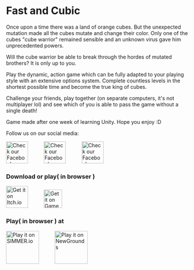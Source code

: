 # Fast and Cubic

Once upon a time there was a land of orange cubes. But the unexpected mutation made all the cubes mutate and change their color. Only one of the cubes "cube warrior" remained sensible and an unknown virus gave him unprecedented powers.

Will the cube warrior be able to break through the hordes of mutated brothers? It is only up to you.

Play the dynamic, action game which can be fully adapted to your playing style with an extensive options system. Complete countless levels in the shortest possible time and become the true king of cubes.

Challenge your friends, play together (on separate computers, it's not multiplayer lol) and see which of you is able to pass the game without a single death!

Game made after one week of learning Unity. Hope you enjoy :D

Follow us on our social media:  

[<img src="https://www.facebook.com/images/fb_icon_325x325.png"
alt="Check our Facebook"
height="60">](https://www.facebook.com/Boban-Games-Studio-118182073315245/) &nbsp; &nbsp; &nbsp; &nbsp; &nbsp; 
[<img src="https://3.bp.blogspot.com/-NxouMmz2bOY/T8_ac97cesI/AAAAAAAAGg0/e3vY1_bdnbE/s320/Twitter+logo+2012.png"
alt="Check our Facebook"
height="60">](https://twitter.com/BobanGamesStudi) &nbsp; &nbsp; &nbsp; &nbsp; &nbsp; 
[<img src="https://i.pinimg.com/originals/76/00/8b/76008bb9685d410d47fe1fa01dc54f15.jpg"
alt="Check our Facebook"
height="60">](https://www.instagram.com/bobangamesstudio/)

### Download or play( in browser )

[<img src="https://static.itch.io/images/badge.svg"
alt="Get it on Itch.io"
height="60">](https://boban-games-studio.itch.io/fast-and-cubic) &nbsp; &nbsp; &nbsp; &nbsp; &nbsp; 
[<img src="https://media-exp1.licdn.com/dms/image/C4D0BAQGjRt6NufFSHw/company-logo_200_200/0?e=2159024400&v=beta&t=Z1w2AA9qlFv-306xDjemCtAE-Abwez-XtRKu5owVYrw"
alt="Get it on Game Jolt"
height="50">](https://gamejolt.com/games/Fast_and_Cubic/521280)  


### Play( in browser ) at

[<img src="https://assetstorev1-prd-cdn.unity3d.com/key-image/d4db4e99-cbb9-4ce9-b2fa-fb965c68b0f3.png"
alt="Play it on SIMMER.io"
height="90">](https://simmer.io/@BobanGamesStudi/fast-and-cubic) &nbsp; &nbsp; &nbsp; &nbsp; &nbsp; 
[<img src="https://vignette.wikia.nocookie.net/logopedia/images/e/e5/Newgrounds_Tankman_logo.svg/revision/latest/scale-to-width-down/340?cb=20200531073710"
alt="Play it on NewGrounds"
height="90">](https://www.newgrounds.com/portal/view/761335)
